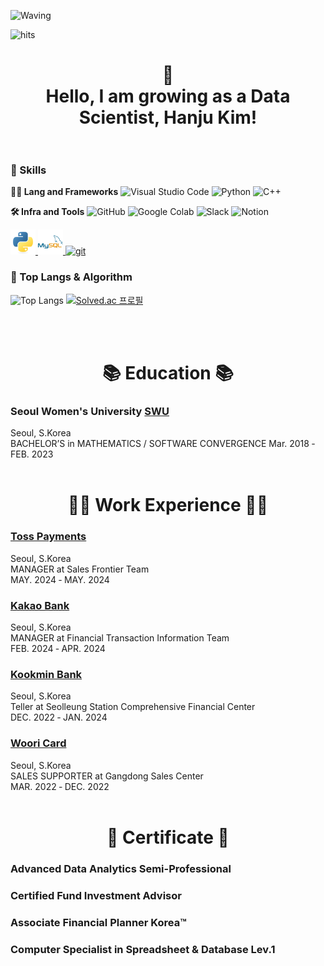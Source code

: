 <!-- Header -->

![Waving](https://capsule-render.vercel.app/api?type=waving&height=200&text=Hanju's%20Journey%20&fontAlign=40&fontAlignY=40&color=gradient&align="center")

![hits](https://hits.seeyoufarm.com/api/count/incr/badge.svg?url=https%3A%2F%2Fgithub.com%2Fhana-week&edge_flat=false&title=hits)


<h1 align="center"> 
   🙇 
<br>
   Hello, I am growing as a Data Scientist, Hanju Kim!
<br>
<br>

<!-- Body -->

### 🦾 Skills
  **🧑‍💻 Lang and Frameworks**
![Visual Studio Code](https://img.shields.io/badge/Visualstudiocode-000000.svg?&style=for-the-badge)
![Python](https://img.shields.io/badge/python-3776AB.svg?&style=for-the-badge&logo=python&logoColor=white) 
![C++](https://img.shields.io/badge/C++-000000.svg?&style=for-the-badge) 

  **🛠️ Infra and Tools**
![GitHub](https://img.shields.io/badge/github-181717.svg?&style=for-the-badge&logo=github&logoColor=white) ![Google Colab](https://img.shields.io/badge/googlecolab-F9AB00.svg?&style=for-the-badge&logo=googlecolab&logoColor=white) ![Slack](https://img.shields.io/badge/slack-4A154B.svg?&style=for-the-badge&logo=slack&logoColor=white) ![Notion](https://img.shields.io/badge/notion-000000.svg?&style=for-the-badge&logo=notion&logoColor=white) 

<a href="https://www.python.org" target="_blank"> <img src="https://raw.githubusercontent.com/devicons/devicon/master/icons/python/python-original.svg" alt="python" width="40" height="40"/> </a>
  <a href="https://www.mysql.com/" target="_blank"> <img src="https://raw.githubusercontent.com/devicons/devicon/master/icons/mysql/mysql-original-wordmark.svg" alt="mysql" width="40" height="40"/> </a>
  <a href="https://git-scm.com/" target="_blank"> <img src="https://www.vectorlogo.zone/logos/git-scm/git-scm-icon.svg" alt="git" width="40" height="40"/> </a>

### 🚌 Top Langs & Algorithm
![Top Langs](https://github-readme-stats.vercel.app/api/top-langs/?username=hana-week&layout=compact)
[![Solved.ac
프로필](http://mazassumnida.wtf/api/v2/generate_badge?boj=hana-week)](https://solved.ac/profile/hana-week)

 <br>
 <br>
 
<h1 align="center"> 
📚 Education 📚 </h3>
  

 ### Seoul Women's University [SWU](http://www.swu.ac.kr/index.do)
  Seoul, S.Korea
  <br> BACHELOR’S in MATHEMATICS / SOFTWARE CONVERGENCE Mar. 2018 ‑ FEB. 2023
 <br>
 <br>

<h1 align="center"> 
👩‍💻 Work Experience 👩‍💻
</h3>

### **[Toss Payments](https://www.tosspayments.com)**
  Seoul, S.Korea
  <br> MANAGER at Sales Frontier Team
  <br> MAY. 2024 ‑ MAY. 2024

### **[Kakao Bank](https://www.kakaobank.com/)**
  Seoul, S.Korea
  <br> MANAGER at Financial Transaction Information Team
  <br> FEB. 2024 ‑ APR. 2024  
  
### **[Kookmin Bank](https://www.kbstar.com/)**
  Seoul, S.Korea
  <br> Teller at Seolleung Station Comprehensive Financial Center
  <br> DEC. 2022 ‑ JAN. 2024

### **[Woori Card](https://www.wooricard.com/)**
  Seoul, S.Korea
  <br> SALES SUPPORTER at Gangdong Sales Center
  <br> MAR. 2022 ‑ DEC. 2022
 <br>
 <br>

<h1 align="center"> 
🌟 Certificate 🌟 </h3>
  
 ### Advanced Data Analytics Semi-Professional
 ### Certified Fund Investment Advisor
 ### Associate Financial Planner Korea™
 ### Computer Specialist in Spreadsheet & Database Lev.1
 <br>
